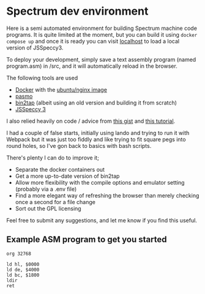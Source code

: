 # Spectrum dev environment

Here is a semi automated environment for building Spectrum machine code programs. It is quite limited at the moment, but you can build it using ```docker compose up``` and once it is ready you can visit [localhost](http://localhost) to load a local version of JSSpeccy3.

To deploy your development, simply save a text assembly program (named program.asm) in /src, and it will automatically reload in the browser.

The following tools are used

* [Docker](https://www.docker.com/) with the [ubuntu/nginx image](https://hub.docker.com/r/ubuntu/nginx)
* [pasmo](https://pasmo.speccy.org/)
* [bin2tap](http://zeroteam.sk/bin2tap.html) (albeit using an old version and building it from scratch)
* [JSSpeccy 3](https://github.com/gasman/jsspeccy3)

I also relied heavily on code / advice from [this gist](https://gist.github.com/wesort/fabf99b0d4c06093057ac7e3cdcd38fd) and [this tutorial](https://github.com/OniDaito/speccy).

I had a couple of false starts, initially using lando and trying to run it with Webpack but it was just too fiddly and like trying to fit square pegs into round holes, so I've gon back to basics with bash scripts.

There's plenty I can do to improve it;

* Separate the docker containers out
* Get a more up-to-date version of bin2tap
* Allow more flexibility with the compile options and emulator setting (probably via a .env file)
* Find a more elegant way of refreshing the browser than merely checking once a second for a file change
* Sort out the GPL licensing

Feel free to submit any suggestions, and let me know if you find this useful. 

## Example ASM program to get you started

```
org 32768

ld hl, $0000
ld de, $4000
ld bc, $1800
ldir
ret
```